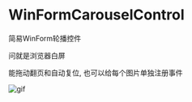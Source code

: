 # WinFormCarouselControl
简易WinForm轮播控件

问就是浏览器白屏

能拖动翻页和自动复位, 也可以给每个图片单独注册事件

![gif](https://user-images.githubusercontent.com/50268952/111053967-7dcc2a80-84a3-11eb-86f0-d64557c8a3b4.gif)

